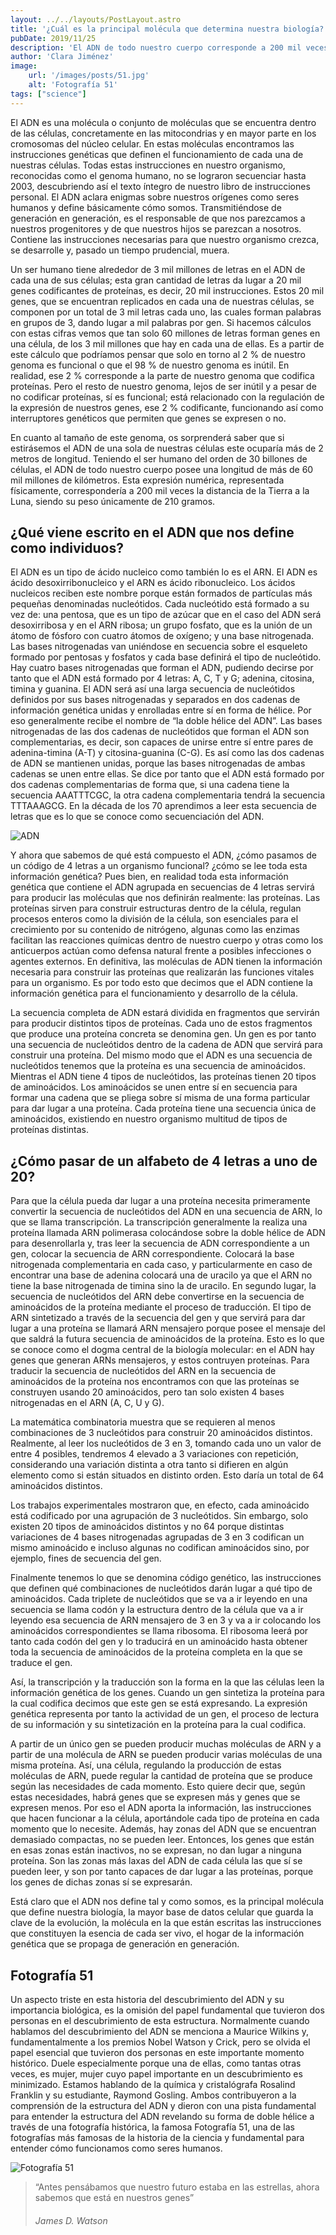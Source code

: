 ```yaml
---
layout: ../../layouts/PostLayout.astro
title: '¿Cuál es la principal molécula que determina nuestra biología? 🔬🧬'
pubDate: 2019/11/25
description: 'El ADN de todo nuestro cuerpo corresponde a 200 mil veces la distancia de la Tierra a la Luna, es decir, 60 mil millones de kilómetros'
author: 'Clara Jiménez'
image:
    url: '/images/posts/51.jpg' 
    alt: 'Fotografía 51'
tags: ["science"]
---
```

El ADN es una molécula o conjunto de moléculas que se encuentra dentro de las células, concretamente en las mitocondrias y en mayor parte en los cromosomas del núcleo celular. En estas moléculas encontramos las instrucciones genéticas que definen el funcionamiento de cada una de nuestras células. Todas estas instrucciones en nuestro organismo, reconocidas como el genoma humano, no se lograron secuenciar hasta 2003, descubriendo así el texto íntegro de nuestro libro de instrucciones personal. El ADN aclara enigmas sobre nuestros orígenes como seres humanos y define básicamente cómo somos. Transmitiéndose de generación en generación, es el responsable de que nos parezcamos a nuestros progenitores y de que nuestros hijos se parezcan a nosotros. Contiene las instrucciones necesarias para que nuestro organismo crezca, se desarrolle y, pasado un tiempo prudencial, muera.

Un ser humano tiene alrededor de 3 mil millones de letras en el ADN de cada una de sus células; esta gran cantidad de letras da lugar a 20 mil genes codificantes de proteínas, es decir, 20 mil instrucciones. Estos 20 mil genes, que se encuentran replicados en cada una de nuestras células, se componen por un total de 3 mil letras cada uno, las cuales forman palabras en grupos de 3, dando lugar a mil palabras por gen. Si hacemos cálculos con estas cifras vemos que tan solo 60 millones de letras forman genes en una célula, de los 3 mil millones que hay en cada una de ellas. Es a partir de este cálculo que podríamos pensar que solo en torno al 2 % de nuestro genoma es funcional o que el 98 % de nuestro genoma es inútil. En realidad, ese 2 % corresponde a la parte de nuestro genoma que codifica proteínas. Pero el resto de nuestro genoma, lejos de ser inútil y a pesar de no codificar proteínas, sí es funcional; está relacionado con la regulación de la expresión de nuestros genes, ese 2 % codificante, funcionando así como interruptores genéticos que permiten que genes se expresen o no.

En cuanto al tamaño de este genoma, os sorprenderá saber que si estirásemos el ADN de una sola de nuestras células este ocuparía más de 2 metros de longitud. Teniendo el ser humano del orden de 30 billones de células, el ADN de todo nuestro cuerpo posee una longitud de más de 60 mil millones de kilómetros. Esta expresión numérica, representada físicamente, correspondería a 200 mil veces la distancia de la Tierra a la Luna, siendo su peso únicamente de 210 gramos.

¿Qué viene escrito en el ADN que nos define como individuos?
------------------------------------------------------------

El ADN es un tipo de ácido nucleico como también lo es el ARN. El ADN es ácido desoxirribonucleico y el ARN es ácido ribonucleico. Los ácidos nucleicos reciben este nombre porque están formados de partículas más pequeñas denominadas nucleótidos. Cada nucleótido está formado a su vez de: una pentosa, que es un tipo de azúcar que en el caso del ADN será desoxirribosa y en el ARN ribosa; un grupo fosfato, que es la unión de un átomo de fósforo con cuatro átomos de oxígeno; y una base nitrogenada. Las bases nitrogenadas van uniéndose en secuencia sobre el esqueleto formado por pentosas y fosfatos y cada base definirá el tipo de nucleótido. Hay cuatro bases nitrogenadas que forman el ADN, pudiendo decirse por tanto que el ADN está formado por 4 letras: A, C, T y G; adenina, citosina, timina y guanina. El ADN será así una larga secuencia de nucleótidos definidos por sus bases nitrogenadas y separados en dos cadenas de información genética unidas y enrolladas entre sí en forma de hélice. Por eso generalmente recibe el nombre de “la doble hélice del ADN”. Las bases nitrogenadas de las dos cadenas de nucleótidos que forman el ADN son complementarias, es decir, son capaces de unirse entre sí entre pares de adenina-timina (A-T) y citosina-guanina (C-G). Es así como las dos cadenas de ADN se mantienen unidas, porque las bases nitrogenadas de ambas cadenas se unen entre ellas. Se dice por tanto que el ADN está formado por dos cadenas complementarias de forma que, si una cadena tiene la secuencia AAATTTCGC, la otra cadena complementaria tendrá la secuencia TTTAAAGCG. En la década de los 70 aprendimos a leer esta secuencia de letras que es lo que se conoce como secuenciación del ADN.

![ADN](/images/posts/dna.png)

Y ahora que sabemos de qué está compuesto el ADN, ¿cómo pasamos de un código de 4 letras a un organismo funcional? ¿cómo se lee toda esta información genética? Pues bien, en realidad toda esta información genética que contiene el ADN agrupada en secuencias de 4 letras servirá para producir las moléculas que nos definirán realmente: las proteínas. Las proteínas sirven para construir estructuras dentro de la célula, regulan procesos enteros como la división de la célula, son esenciales para el crecimiento por su contenido de nitrógeno, algunas como las enzimas facilitan las reacciones químicas dentro de nuestro cuerpo y otras como los anticuerpos actúan como defensa natural frente a posibles infecciones o agentes externos. En definitiva, las moléculas de ADN tienen la información necesaria para construir las proteínas que realizarán las funciones vitales para un organismo. Es por todo esto que decimos que el ADN contiene la información genética para el funcionamiento y desarrollo de la célula.

La secuencia completa de ADN estará dividida en fragmentos que servirán para producir distintos tipos de proteínas. Cada uno de estos fragmentos que produce una proteína concreta se denomina gen. Un gen es por tanto una secuencia de nucleótidos dentro de la cadena de ADN que servirá para construir una proteína. Del mismo modo que el ADN es una secuencia de nucleótidos tenemos que la proteína es una secuencia de aminoácidos. Mientras el ADN tiene 4 tipos de nucleótidos, las proteínas tienen 20 tipos de aminoácidos. Los aminoácidos se unen entre sí en secuencia para formar una cadena que se pliega sobre sí misma de una forma particular para dar lugar a una proteína. Cada proteína tiene una secuencia única de aminoácidos, existiendo en nuestro organismo multitud de tipos de proteínas distintas.

¿Cómo pasar de un alfabeto de 4 letras a uno de 20?
---------------------------------------------------

Para que la célula pueda dar lugar a una proteína necesita primeramente convertir la secuencia de nucleótidos del ADN en una secuencia de ARN, lo que se llama transcripción. La transcripción generalmente la realiza una proteína llamada ARN polimerasa colocándose sobre la doble hélice de ADN para desenrollarla y, tras leer la secuencia de ADN correspondiente a un gen, colocar la secuencia de ARN correspondiente. Colocará la base nitrogenada complementaria en cada caso, y particularmente en caso de encontrar una base de adenina colocará una de uracilo ya que el ARN no tiene la base nitrogenada de timina sino la de uracilo. En segundo lugar, la secuencia de nucleótidos del ARN debe convertirse en la secuencia de aminoácidos de la proteína mediante el proceso de traducción. El tipo de ARN sintetizado a través de la secuencia del gen y que servirá para dar lugar a una proteína se llamará ARN mensajero porque posee el mensaje del que saldrá la futura secuencia de aminoácidos de la proteína. Esto es lo que se conoce como el dogma central de la biología molecular: en el ADN hay genes que generan ARNs mensajeros, y estos contruyen proteínas. Para traducir la secuencia de nucleótidos del ARN en la secuencia de aminoácidos de la proteína nos encontramos con que las proteínas se construyen usando 20 aminoácidos, pero tan solo existen 4 bases nitrogenadas en el ARN (A, C, U y G).

La matemática combinatoria muestra que se requieren al menos combinaciones de 3 nucleótidos para construir 20 aminoácidos distintos. Realmente, al leer los nucleótidos de 3 en 3, tomando cada uno un valor de entre 4 posibles, tendremos 4 elevado a 3 variaciones con repetición, considerando una variación distinta a otra tanto si difieren en algún elemento como si están situados en distinto orden. Esto daría un total de 64 aminoácidos distintos.

Los trabajos experimentales mostraron que, en efecto, cada aminoácido está codificado por una agrupación de 3 nucleótidos. Sin embargo, solo existen 20 tipos de aminoácidos distintos y no 64 porque distintas variaciones de 4 bases nitrogenadas agrupadas de 3 en 3 codifican un mismo aminoácido e incluso algunas no codifican aminoácidos sino, por ejemplo, fines de secuencia del gen.

Finalmente tenemos lo que se denomina código genético, las instrucciones que definen qué combinaciones de nucleótidos darán lugar a qué tipo de aminoácidos. Cada triplete de nucleótidos que se va a ir leyendo en una secuencia se llama codón y la estructura dentro de la célula que va a ir leyendo esa secuencia de ARN mensajero de 3 en 3 y va a ir colocando los aminoácidos correspondientes se llama ribosoma. El ribosoma leerá por tanto cada codón del gen y lo traducirá en un aminoácido hasta obtener toda la secuencia de aminoácidos de la proteína completa en la que se traduce el gen.

Así, la transcripción y la traducción son la forma en la que las células leen la información genética de los genes. Cuando un gen sintetiza la proteína para la cual codifica decimos que este gen se está expresando. La expresión genética representa por tanto la actividad de un gen, el proceso de lectura de su información y su sintetización en la proteína para la cual codifica.

A partir de un único gen se pueden producir muchas moléculas de ARN y a partir de una molécula de ARN se pueden producir varias moléculas de una misma proteína. Así, una célula, regulando la producción de estas moléculas de ARN, puede regular la cantidad de proteína que se produce según las necesidades de cada momento. Esto quiere decir que, según estas necesidades, habrá genes que se expresen más y genes que se expresen menos. Por eso el ADN aporta la información, las instrucciones que hacen funcionar a la célula, aportándole cada tipo de proteína en cada momento que lo necesite. Además, hay zonas del ADN que se encuentran demasiado compactas, no se pueden leer. Entonces, los genes que están en esas zonas están inactivos, no se expresan, no dan lugar a ninguna proteína. Son las zonas más laxas del ADN de cada célula las que sí se pueden leer, y son por tanto capaces de dar lugar a las proteínas, porque los genes de dichas zonas sí se expresarán.

Está claro que el ADN nos define tal y como somos, es la principal molécula que define nuestra biología, la mayor base de datos celular que guarda la clave de la evolución, la molécula en la que están escritas las instrucciones que constituyen la esencia de cada ser vivo, el hogar de la información genética que se propaga de generación en generación.

Fotografía 51
-------------

Un aspecto triste en esta historia del descubrimiento del ADN y su importancia biológica, es la omisión del papel fundamental que tuvieron dos personas en el descubrimiento de esta estructura. Normalmente cuando hablamos del descubrimiento del ADN se menciona a Maurice Wilkins y, fundamentalmente a los premios Nobel Watson y Crick, pero se olvida el papel esencial que tuvieron dos personas en este importante momento histórico. Duele especialmente porque una de ellas, como tantas otras veces, es mujer, mujer cuyo papel importante en un descubrimiento es minimizado. Estamos hablando de la química y cristalógrafa Rosalind Franklin y su estudiante, Raymond Gosling. Ambos contribuyeron a la comprensión de la estructura del ADN y dieron con una pista fundamental para entender la estructura del ADN revelando su forma de doble hélice a través de una fotografía histórica, la famosa Fotografía 51, una de las fotografías más famosas de la historia de la ciencia y fundamental para entender cómo funcionamos como seres humanos.

![Fotografía 51](/images/posts/51.jpg)

> “Antes pensábamos que nuestro futuro estaba en las estrellas, ahora sabemos que está en nuestros genes”
>
> ###### James D. Watson